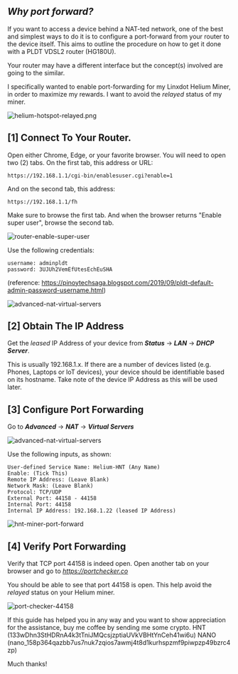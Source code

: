 ## _Why port forward?_
If you want to access a device behind a NAT-ted network, one of the best and simplest ways to do it is to configure a port-forward from your router to the device itself. This aims to outline the procedure on how to get it done with a PLDT VDSL2 router (HG180U).

Your router may have a different interface but the concept(s) involved are going to the similar.

I specifically wanted to enable port-forwarding for my Linxdot Helium Miner, in order to maximize my rewards. I want to avoid the _relayed_ status of my miner.

![helium-hotspot-relayed.png](https://dillagr.github.io/port-forwarding/PLDT-HG180U/helium-hotspot-relayed.png)


## [1] Connect To Your Router.

Open either Chrome, Edge, or your favorite browser. You will need to open two (2) tabs. On the first tab, this address or URL:

```
https://192.168.1.1/cgi-bin/enablesuser.cgi?enable=1
```

And on the second tab, this address:
```
https://192.168.1.1/fh
```

Make sure to browse the first tab. And when the browser returns "Enable super user", browse the second tab.

![router-enable-super-user](https://dillagr.github.io/port-forwarding/PLDT-HG180U/router-enable-super-user.png)


Use the following credentials:
```
username: adminpldt
password: 3UJUh2VemEfUtesEchEuSHA
```

(reference: https://pinoytechsaga.blogspot.com/2019/09/pldt-default-admin-password-username.html)

![advanced-nat-virtual-servers](https://dillagr.github.io/port-forwarding/PLDT-HG180U/advanced-nat-virtual-servers.png)


## [2] Obtain The IP Address

Get the _leased_ IP Address of your device from **_Status_** -> **_LAN_** -> **_DHCP Server_**. 

This is usually 192.168.1.x. If there are a number of devices listed (e.g. Phones, Laptops or IoT devices), your device should be identifiable based on its hostname. Take note of the device IP Address as this will be used later.


## [3] Configure Port Forwarding

Go to **_Advanced_** -> **_NAT_** -> **_Virtual Servers_**

![advanced-nat-virtual-servers](https://dillagr.github.io/port-forwarding/PLDT-HG180U/advanced-nat-virtual-servers.png)

Use the following inputs, as shown:

```
User-defined Service Name: Helium-HNT (Any Name)
Enable: (Tick This)
Remote IP Address: (Leave Blank)
Network Mask: (Leave Blank)
Protocol: TCP/UDP
External Port: 44158 - 44158
Internal Port: 44158
Internal IP Address: 192.168.1.22 (leased IP Address)
```

![hnt-miner-port-forward](https://dillagr.github.io/port-forwarding/PLDT-HG180U/hnt-miner-port-forward.png)


## [4] Verify Port Forwarding

Verify that TCP port 44158 is indeed open. Open another tab on your browser and go to [_https://portchecker.co_](https://portchecker.co)

You should be able to see that port 44158 is open. This help avoid the _relayed_ status on your Helium miner.

![port-checker-44158](https://dillagr.github.io/port-forwarding/PLDT-HG180U/port-checker-44158.png)


If this guide has helped you in any way and you want to show appreciation for the assistance, buy me coffee by sending me some crypto. 
HNT (133wDhn3StHDRnA4k3tTniJMQcsjzptiaUVkVBHtYnCeh41wi6u)
NANO (nano_158p364qazbb7us7nuk7zqios7awmj4t8d1kurhspzmf9piwpzp49bzrc4zp)

Much thanks!
